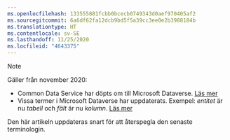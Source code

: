 ```yaml
---
ms.openlocfilehash: 133555881fcbb0bcecb0749343d0aef970405af2
ms.sourcegitcommit: 6a6df62fa12dcb9bd5f5a39cc3ee0e2b3988184b
ms.translationtype: HT
ms.contentlocale: sv-SE
ms.lasthandoff: 11/25/2020
ms.locfileid: "4643375"
---
```

> [!NOTE]
> Gäller från november 2020:
> - Common Data Service har döpts om till Microsoft Dataverse. [Läs mer](https://aka.ms/PAuAppBlog)
> - Vissa termer i Microsoft Dataverse har uppdaterats. Exempel: *entitet* är nu *tabell* och *fält* är nu *kolumn*. [Läs mer](https://go.microsoft.com/fwlink/?linkid=2147247)
>
> Den här artikeln uppdateras snart för att återspegla den senaste terminologin.
